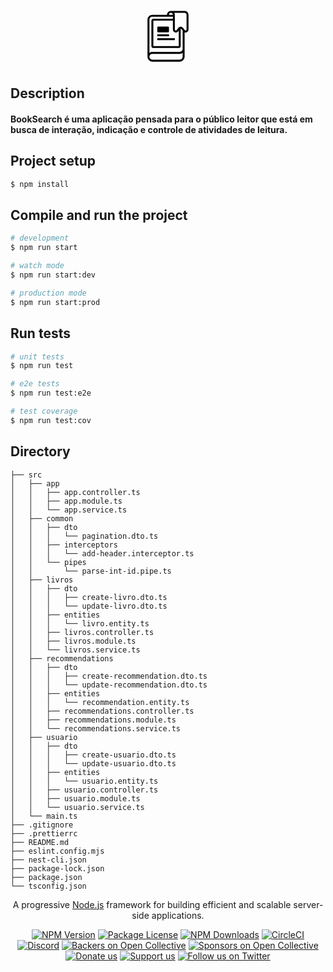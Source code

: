 <p align="center">
  <svg xmlns="http://www.w3.org/2000/svg" x="0px" y="0px" width="100" height="100" viewBox="0,0,256,256">
<defs><linearGradient x1="27" y1="21.75" x2="27" y2="28.354" gradientUnits="userSpaceOnUse" id="color-1_44781_gr1"><stop offset="0" stop-color="#000000"></stop><stop offset="1" stop-color="#000000"></stop></linearGradient><linearGradient x1="32" y1="5.375" x2="32" y2="58.524" gradientUnits="userSpaceOnUse" id="color-2_44781_gr2"><stop offset="0" stop-color="#000000"></stop><stop offset="1" stop-color="#000000"></stop></linearGradient><linearGradient x1="27" y1="5.375" x2="27" y2="58.524" gradientUnits="userSpaceOnUse" id="color-3_44781_gr3"><stop offset="0" stop-color="#000000"></stop><stop offset="1" stop-color="#000000"></stop></linearGradient><linearGradient x1="30" y1="5.375" x2="30" y2="58.524" gradientUnits="userSpaceOnUse" id="color-4_44781_gr4"><stop offset="0" stop-color="#000000"></stop><stop offset="1" stop-color="#000000"></stop></linearGradient></defs><g fill="none" fill-rule="nonzero" stroke="none" stroke-width="1" stroke-linecap="butt" stroke-linejoin="miter" stroke-miterlimit="10" stroke-dasharray="" stroke-dashoffset="0" font-family="none" font-weight="none" font-size="none" text-anchor="none" style="mix-blend-mode: normal"><g transform="scale(4,4)"><path d="M32,28h-10c-0.552,0 -1,-0.448 -1,-1v-4c0,-0.552 0.448,-1 1,-1h10c0.552,0 1,0.448 1,1v4c0,0.552 -0.448,1 -1,1z" fill="url(#color-1_44781_gr1)"></path><path d="M49,6h-13.948c-0.019,0 -0.036,0 -0.054,0c-1.03,0 -2.001,0.386 -2.752,1.099c-0.792,0.752 -1.246,1.809 -1.246,2.901h-15c-2.757,0 -5,2.243 -5,5v38c0,2.757 2.243,5 5,5h28c2.757,0 5,-2.243 5,-5v-25.002c0.618,0.219 1.305,0.236 1.973,0.006c1.231,-0.423 2.027,-1.537 2.027,-2.839v-15.165c0,-2.206 -1.794,-4 -4,-4zM39.027,28.004c0.33,0.113 0.665,0.168 0.994,0.168c0.902,0 1.764,-0.411 2.349,-1.163l0.63,-0.81v15.801h-26v-26h20v9.165c0,1.302 0.796,2.416 2.027,2.839zM33.623,8.549c0.376,-0.357 0.861,-0.549 1.377,-0.549h0.034c0.025,0 0.05,0.001 0.074,0.003c0.99,0.052 1.796,0.933 1.876,1.997h-3.984c0,-0.554 0.222,-1.069 0.623,-1.451zM47,53c0,1.654 -1.346,3 -3,3h-28c-1.654,0 -3,-1.346 -3,-3c0,-1.654 1.346,-3 3,-3h28c1.125,0 2.164,-0.373 3,-1.002zM44,48h-28c-1.13,0 -2.162,0.391 -3,1.025v-34.025c0,-1.654 1.346,-3 3,-3h21v2h-20c-1.103,0 -2,0.897 -2,2v26c0,1.103 0.897,2 2,2h26c1.103,0 2,-0.897 2,-2v-17.724c0.299,0 0.599,0.123 0.79,0.369l1.21,1.554v18.801c0,1.654 -1.346,3 -3,3zM51,25.165c0,0.664 -0.518,0.893 -0.677,0.947c-0.159,0.057 -0.707,0.192 -1.115,-0.332l-1.839,-2.363c-0.573,-0.737 -1.437,-1.159 -2.369,-1.159c-0.932,0 -1.796,0.422 -2.368,1.158l-1.84,2.364c-0.407,0.522 -0.956,0.387 -1.115,0.332c-0.159,-0.055 -0.677,-0.283 -0.677,-0.947v-14.995c0,-0.794 -0.212,-1.537 -0.581,-2.17h10.581c1.103,0 2,0.897 2,2z" fill="url(#color-2_44781_gr2)"></path><path d="M21,30h12v2h-12z" fill="url(#color-3_44781_gr3)"></path><path d="M21,34h18v2h-18z" fill="url(#color-4_44781_gr4)"></path></g></g>
</svg>
</p>



## Description

#### BookSearch é uma aplicação pensada para o público leitor que está em busca de interação, indicação e controle de atividades de leitura.

## Project setup

```bash
$ npm install
```

## Compile and run the project

```bash
# development
$ npm run start

# watch mode
$ npm run start:dev

# production mode
$ npm run start:prod
```

## Run tests

```bash
# unit tests
$ npm run test

# e2e tests
$ npm run test:e2e

# test coverage
$ npm run test:cov
```

## Directory

```
├── src
│   ├── app
│   │   ├── app.controller.ts
│   │   ├── app.module.ts
│   │   └── app.service.ts
│   ├── common
│   │   ├── dto
│   │   │   └── pagination.dto.ts
│   │   ├── interceptors
│   │   │   └── add-header.interceptor.ts
│   │   └── pipes
│   │       └── parse-int-id.pipe.ts
│   ├── livros
│   │   ├── dto
│   │   │   ├── create-livro.dto.ts
│   │   │   └── update-livro.dto.ts
│   │   ├── entities
│   │   │   └── livro.entity.ts
│   │   ├── livros.controller.ts
│   │   ├── livros.module.ts
│   │   └── livros.service.ts
│   ├── recommendations
│   │   ├── dto
│   │   │   ├── create-recommendation.dto.ts
│   │   │   └── update-recommendation.dto.ts
│   │   ├── entities
│   │   │   └── recommendation.entity.ts
│   │   ├── recommendations.controller.ts
│   │   ├── recommendations.module.ts
│   │   └── recommendations.service.ts
│   ├── usuario
│   │   ├── dto
│   │   │   ├── create-usuario.dto.ts
│   │   │   └── update-usuario.dto.ts
│   │   ├── entities
│   │   │   └── usuario.entity.ts
│   │   ├── usuario.controller.ts
│   │   ├── usuario.module.ts
│   │   └── usuario.service.ts
│   └── main.ts
├── .gitignore
├── .prettierrc
├── README.md
├── eslint.config.mjs
├── nest-cli.json
├── package-lock.json
├── package.json
└── tsconfig.json
```


<link rel="stylesheet" href="https://fonts.googleapis.com/css2?family=Material+Symbols+Outlined:opsz,wght,FILL,GRAD@20..48,100..700,0..1,-50..200&icon_names=menu_book" />

  <p align="center">A progressive <a href="http://nodejs.org" target="_blank">Node.js</a> framework for building efficient and scalable server-side applications.</p>
    <p align="center">
<a href="https://www.npmjs.com/~nestjscore" target="_blank"><img src="https://img.shields.io/npm/v/@nestjs/core.svg" alt="NPM Version" /></a>
<a href="https://www.npmjs.com/~nestjscore" target="_blank"><img src="https://img.shields.io/npm/l/@nestjs/core.svg" alt="Package License" /></a>
<a href="https://www.npmjs.com/~nestjscore" target="_blank"><img src="https://img.shields.io/npm/dm/@nestjs/common.svg" alt="NPM Downloads" /></a>
<a href="https://circleci.com/gh/nestjs/nest" target="_blank"><img src="https://img.shields.io/circleci/build/github/nestjs/nest/master" alt="CircleCI" /></a>
<a href="https://discord.gg/G7Qnnhy" target="_blank"><img src="https://img.shields.io/badge/discord-online-brightgreen.svg" alt="Discord"/></a>
<a href="https://opencollective.com/nest#backer" target="_blank"><img src="https://opencollective.com/nest/backers/badge.svg" alt="Backers on Open Collective" /></a>
<a href="https://opencollective.com/nest#sponsor" target="_blank"><img src="https://opencollective.com/nest/sponsors/badge.svg" alt="Sponsors on Open Collective" /></a>
  <a href="https://paypal.me/kamilmysliwiec" target="_blank"><img src="https://img.shields.io/badge/Donate-PayPal-ff3f59.svg" alt="Donate us"/></a>
    <a href="https://opencollective.com/nest#sponsor"  target="_blank"><img src="https://img.shields.io/badge/Support%20us-Open%20Collective-41B883.svg" alt="Support us"></a>
  <a href="https://twitter.com/nestframework" target="_blank"><img src="https://img.shields.io/twitter/follow/nestframework.svg?style=social&label=Follow" alt="Follow us on Twitter"></a>
</p>
  <!--[![Backers on Open Collective](https://opencollective.com/nest/backers/badge.svg)](https://opencollective.com/nest#backer)
  [![Sponsors on Open Collective](https://opencollective.com/nest/sponsors/badge.svg)](https://opencollective.com/nest#sponsor)-->
